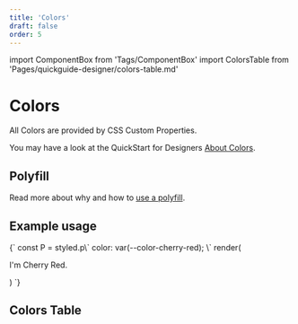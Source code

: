 ```yaml
---
title: 'Colors'
draft: false
order: 5
---
```


import ComponentBox from 'Tags/ComponentBox'
import ColorsTable from 'Pages/quickguide-designer/colors-table.md'

# Colors

All Colors are provided by CSS Custom Properties.

You may have a look at the QuickStart for Designers [About Colors](/quickguide-designer/colors).

## Polyfill

Read more about why and how to [use a polyfill](/uilib/usage/customisation/styling/polyfill).

## Example usage

<ComponentBox hideCode useRender>
{`
const P = styled.p\`
  color: var(--color-cherry-red);
\`
render(<P>I'm Cherry Red.</P>)
`}
</ComponentBox>

## Colors Table

<ColorsTable />
